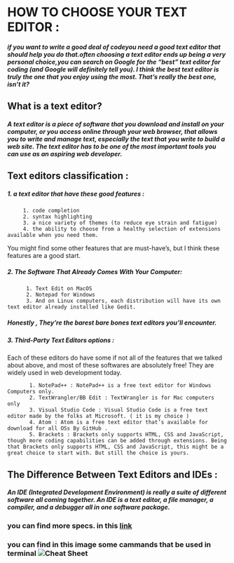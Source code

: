 # HOW TO CHOOSE YOUR TEXT EDITOR :

##### if you want to write a good deal of codeyou need a good text editor that should help you do that.*often choosing a text editor ends up being a very personal choice*,you can search on Google for the “best” text editor for coding (and Google will definitely tell you). **I think the best text editor is truly the one that you enjoy using the most. That’s really the best one, isn’t it?**

## What is a text editor?

##### A text editor is a piece of software that you download and install on your computer, or you access online through your web browser, that allows you to write and manage text, especially the text that you write to build a web site. **The text editor has to be one of the most important tools you can use as an aspiring web developer.**

## Text editors classification :

##### 1. a text editor that have these good features :
         1. code completion
         2. syntax highlighting
         3. a nice variety of themes (to reduce eye strain and fatigue)
         4. the ability to choose from a healthy selection of extensions available when you need them. 

You might find some other
features that are must-have’s, but I think these features are a good
start.

##### 2. The Software That Already Comes With Your Computer:
          1. Text Edit on MacOS
          2. Notepad for Windows
          3. And on Linux computers, each distribution will have its own text editor already installed like Gedit.
          
##### *Honestly , They’re the barest bare bones text editors you’ll encounter.*


##### 3. Third-Party Text Editors options :
Each of these editors do have some if not all of the features that we talked about above, and most of these softwares are absolutely free! They are widely used in web development today.

           1. NotePad++ : NotePad++ is a free text editor for Windows Computers only.
           2. TextWrangler/BB Edit : TextWrangler is for Mac computers only
           3. Visual Studio Code : Visual Studio Code is a free text editor made by the folks at Microsoft. ( it is my choice )
           4. Atom : Atom is a free text editor that’s available for download for all OSs By GitHub .
           5. Brackets : Brackets only supports HTML, CSS and JavaScript, though more coding capabilities can be added through extensions. Being that Brackets only supports HTML, CSS and JavaScript, this might be a great choice to start with. But still the choice is yours.
           
           
## The Difference Between Text Editors and IDEs :

##### An IDE (Integrated Development Environment) is really a suite of different software all coming together. An IDE is a text editor, a file manager, a compiler, and a debugger all in one software package.

### you can find more specs. in this [link](https://codefellows.github.io/code-102-guide/curriculum/class-02/Choosing-A-Text-Editor--The-Older-Coder.pdf)


### you can find in this image some cammands that be used in terminal ![Cheat Sheet](https://www.git-tower.com/blog/media/pages/posts/command-line-cheat-sheet/1073300074-1586415841/command-line-cheat-sheet-large01.png)
